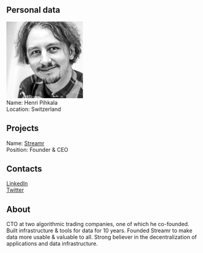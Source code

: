 ## Personal data
![henri pihkala photo](photo/henri_pihkala.jpeg)  
Name:   Henri Pihkala  
Location: Switzerland  
## Projects 
Name: [Streamr](../projects/streamr.md)  
Position: Founder & CEO   
## Contacts
[LinkedIn](https://www.linkedin.com/in/henripihkala/)    
[Twitter](https://twitter.com/henripihkala)  
## About
CTO at two algorithmic trading companies, one of which he co-founded. Built infrastructure & tools for data for 10 years. Founded Streamr to make data more usable & valuable to all. Strong believer in the decentralization of applications and data infrastructure.
